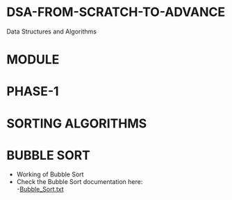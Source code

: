 # DSA-FROM-SCRATCH-TO-ADVANCE
Data Structures and Algorithms

# MODULE
# PHASE-1
  # SORTING ALGORITHMS
  # BUBBLE SORT
  - Working of Bubble Sort
  - Check the Bubble Sort documentation here:  
  -[Bubble_Sort.txt](https://github.com/vinayakmishra4/ALGO-LEARNING/blob/main/Sort%20Algo/Bubble_Sort.txt)
